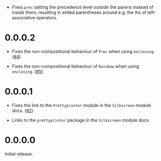 - Fixes `prec` setting the precedence level outside the parens instead of inside them, resulting in elided parentheses around e.g. the lhs of left-associative operators.


# 0.0.0.2

- Fixes the non-compositional behaviour of `Prec` when using `enclosing`. ([#4](https://github.com/robrix/silkscreen/issues/4))

- Fixes the non-compositional behaviour of `Rainbow` when using `enclosing`. ([#5](https://github.com/robrix/silkscreen/issues/5))


# 0.0.0.1

- Fixes the link to the `Prettyprinter` module in the `Silkscreen` module docs. ([#2](https://github.com/robrix/silkscreen/issues/2))

- Links to the `prettyprinter` package in the `Silkscreen` module docs.


# 0.0.0.0

Initial release.

